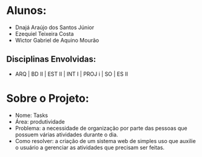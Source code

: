 # Alunos:
-	Dnajá Araújo dos Santos Júnior
-	Ezequiel Teixeira Costa
-	Wictor Gabriel de Aquino Mourão

## Disciplinas Envolvidas:
- ARQ | BD II | EST II | INT I | PROJ i | SO | ES II


# Sobre o Projeto:
-	Nome: Tasks
-	Área: produtividade
-	Problema: a necessidade de organização por parte das pessoas que possuem várias atividades durante o dia.
-	Como resolver: a criação de um sistema web de simples uso que auxilie o usuário a gerenciar as atividades que precisam ser feitas.

